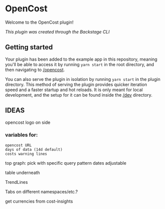 # OpenCost

Welcome to the OpenCost plugin!

_This plugin was created through the Backstage CLI_

## Getting started

Your plugin has been added to the example app in this repository, meaning you'll be able to access it by running `yarn start` in the root directory, and then navigating to [/opencost](http://localhost:3000/opencost).

You can also serve the plugin in isolation by running `yarn start` in the plugin directory.
This method of serving the plugin provides quicker iteration speed and a faster startup and hot reloads.
It is only meant for local development, and the setup for it can be found inside the [/dev](./dev) directory.

## IDEAS

opencost logo on side

### variables for:

    opencost URL
    days of data (14d default)
    costs warning lines

top graph:
pick with specific query pattern
dates adjustable

table underneath

TrendLines

Tabs on different namespaces/etc.?

get currencies from cost-insights
